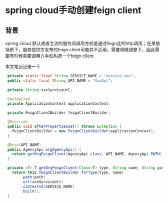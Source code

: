 # spring cloud手动创建feign client

## 背景

spring cloud 默认或者主流的服务间调用方式是通过feign走的http调用；在某些场景下，服务提供方发布的feign client可能并不适用，需要稍微调整下，因此需要有时候需要调用方手动构造一个feign client

本文笔记记录一下

```java
 private static final String SERVICE_NAME = "service-xxx";
 public static final String API_NAME = "XxxApi";
  
 private String xxxServiceUrl;

 @Autowired
 private ApplicationContext applicationContext;

 private FeignClientBuilder feignClientBuilder;

 @Override
 public void afterPropertiesSet() throws Exception {
   feignClientBuilder = new FeignClientBuilder(applicationContext);
 }

 @Bean(API_NAME)
 public AgencyApi orgAgencyApi() {
   return getOrgFeignClient(AgencyApi.class, API_NAME, AgencyApi.PATH);
 }

 private <T> T getOrgFeignClient(Class<T> type, String name, String path) {
   return this.feignClientBuilder.forType(type, name)
       .path(path)
       .url(xxxServiceUrl)
       .contextId(SERVICE_NAME)
       .build();
 }

```
